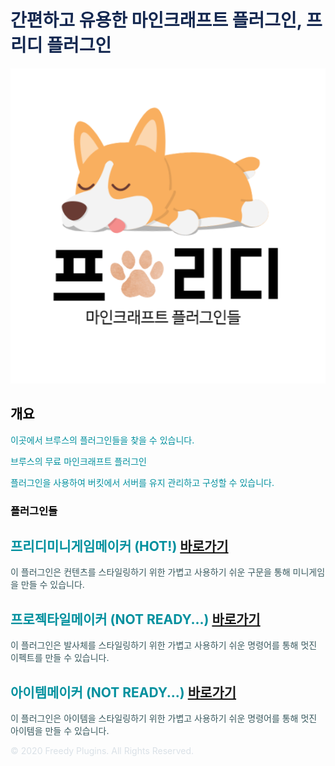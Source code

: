 <!-- .slide: data-background="./image1.png" -->

<link rel="shortcut icon" type="image/png" href="/favicon.ico">

# <font color='#142850'>간편하고 유용한 마인크래프트 플러그인, 프리디 플러그인</font>

![image](FreedyPlugins.png)


## <font color='#000000'>개요</font>

<font color='#00909e'>이곳에서 브루스의 플러그인들을 찾을 수 있습니다.</font> 

<font color='#00909e'>브루스의 무료 마인크래프트 플러그인</font>  

<font color='#00909e'>플러그인을 사용하여 버킷에서 서버를 유지 관리하고 구성할 수 있습니다.</font>  


### <font color='#000000'>플러그인들</font>


## <font color='#00909e'>프리디미니게임메이커 (HOT!)</font> [바로가기](./FreedyMinigameMaker)
<font color='#38595E'>이 플러그인은 컨텐츠를 스타일링하기 위한 가볍고 사용하기 쉬운 구문을 통해 미니게임을 만들 수 있습니다.</font>  
  
  
## __<font color='#00909e'>프로젝타일메이커 (NOT READY...)</font>__ [바로가기](./ProjectileMaker)
<font color='#38595E'>이 플러그인은 발사체를 스타일링하기 위한 가볍고 사용하기 쉬운 명령어를 통해 멋진 이펙트를 만들 수 있습니다.</font>


## __<font color='#00909e'>아이템메이커 (NOT READY...)</font>__ [바로가기](./ItemMaker)
<font color='#38595E'>이 플러그인은 아이템을 스타일링하기 위한 가볍고 사용하기 쉬운 명령어를 통해 멋진 아이템을 만들 수 있습니다.</font>


<font color='#dae1e7'>© 2020 Freedy Plugins. All Rights Reserved.</font>
